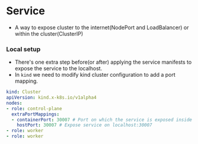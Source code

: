 # Service 

- A way to expose cluster to the internet(NodePort and LoadBalancer) or within the cluster(ClusterIP)


### Local setup

- There's one extra step before(or after) applying the service manifests to expose the service to the localhost.
- In `kind` we need to modify kind cluster configuration to add a port mapping.
```yaml
kind: Cluster
apiVersion: kind.x-k8s.io/v1alpha4
nodes:
- role: control-plane
  extraPortMappings:
  - containerPort: 30007 # Port on which the service is exposed inside the container
    hostPort: 30007 # Expose service on localhost:30007
- role: worker
- role: worker
```